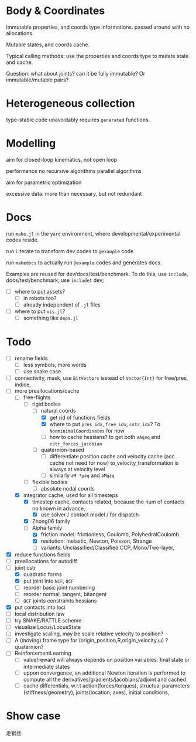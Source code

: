 # Body & Coordinates
Immutable properties, and coords type informations.
passed around with no allocations.

Mutable states, and coords cache.

Typical calling methods: use the properties and coords type to mutate state and cache.

Question: what about joints? can it be fully immutable?
Or immutable/mutable pairs?

# Heterogeneous collection 

type-stable code unavoidably requires `generated` functions.

# Modelling

aim for closed-loop kinematics, not open loop


performance
  no recursive algorithms
  parallel algorithms


aim for parametric optimization

excessive data: 
more than necessary, but not redundant

# Docs
run `make.jl` in the `yard` environment, where developmental/experimental codes reside.

run Literate to transform dev codes to `@example` code

run `makedocs` to actually run `@example` codes and generates docs.

Examples are reused for dev/docs/test/benchmark.
To do this, use `include`, docs/test/benchmark; use `includet` dev;
- [ ] where to put assets?
  - [ ] in robots too?
  - [ ] already independent of `.jl` files
- [ ] where to put `vis.jl`?
  - [ ] something like `deps.jl`

# Todo

- [ ] rename fields
  - [ ] less symbols, more words
  - [ ] use snake case
- [ ] connectivity, mask, use `BitVectors` isstead of `Vector{Int}` for free/pres, indice, 
- [ ] more preallocations/cache
    - [ ] free-flights
      - [ ] rigid bodies
        - [ ] natural coords
          - [x] get rid of functions fields
          - [x] where to put `pres_idx`, `free_idx`, `cstr_idx`? To `NonminimalCoordinates` for now
          - [ ] how to cache hessians? to get both `∂Aq̇∂q` and `cstr_forces_jacobian`
        - [ ] quaternion-based
          - [ ] differentiate position cache and velocity cache (acc cache not need for now) to_velocity_transformation is always at velocity level
          - [ ] similarly `∂M⁻¹p∂q` and `∂Mq̇∂q`
      - [ ] flexible bodies
        - [ ] absolute nodal coords
  - [x] integrator cache, used for all timesteps
    - [x] timestep cache, contacts related, because the num of contacts no known in advance,
      - [x] use solver / contact model / for dispatch
    - [x] Zhong06 family
    - [ ] Alpha family
      - [x] friction model: frictionless, Coulomb, PolyhedralCoulomb
      - [x] resitution: Inelastic, Newton, Poisson, Strange
      - [ ] variants: Unclassified/Classified CCP, Mono/Two-layer,
- [x] reduce functions fields
- [ ] preallocations for autodiff
- [ ] joint cstr
  - [x] quadratic forms
  - [x] put joint into `NCF`, `QCF`
  - [ ] reorder basic joint numbering
  - [ ] reorder normal, tangent, bitangent
  - [ ] `QCF` joints constraints hessians
- [x] put contacts into loci
- [ ] local distribution law
- [ ] try SNAKE/RATTLE scheme
- [ ] visualize Locus/LocusState
- [ ] investigate scaling, may be scale relative velocity to position?
- [ ] A (moving) frame type for (origin_position,R,origin_velocity,ω) ? quaternion?
- [ ] ReinforcementLearning
  - [ ] value/reward will always depends on position variables: final state or intermediate states
  - [ ] uppon convergence, an additional Newton iteration is performed to compute all the derivatives/gradients/jacobians/adjoint and cached
  - [ ] cache differentials, w.r.t action(forces/torques), structual parameters (stiffness/geometry), joints(location, axes), initial conditions, 

# Show case
  走钢丝
